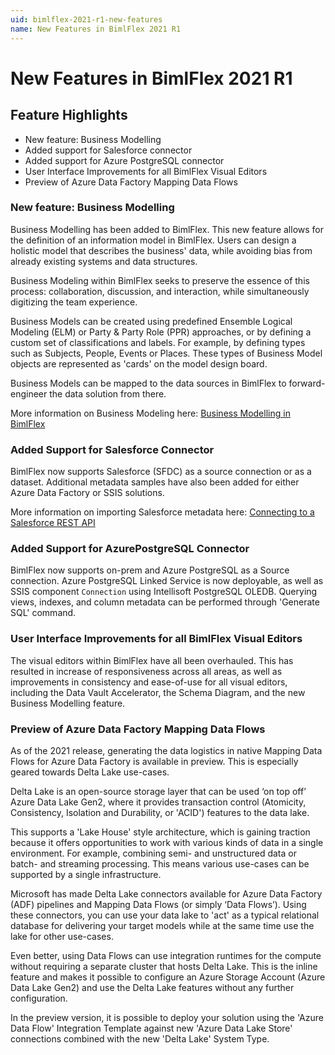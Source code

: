 ```yaml
---
uid: bimlflex-2021-r1-new-features
name: New Features in BimlFlex 2021 R1
---
```

# New Features in BimlFlex 2021 R1

## Feature Highlights

* New feature: Business Modelling
* Added support for Salesforce connector
* Added support for Azure PostgreSQL connector
* User Interface Improvements for all BimlFlex Visual Editors
* Preview of Azure Data Factory Mapping Data Flows

### New feature: Business Modelling

Business Modelling has been added to BimlFlex.
This new feature allows for the definition of an information model in BimlFlex.
Users can design a holistic model that describes the business' data, while avoiding bias from already existing systems and data structures.

Business Modeling within BimlFlex seeks to preserve the essence of this process: collaboration, discussion, and interaction, while simultaneously digitizing the team experience.

Business Models can be created using predefined Ensemble Logical Modeling (ELM) or Party & Party Role (PPR) approaches, or by defining a custom set of classifications and labels.
For example, by defining types such as Subjects, People, Events or Places.
These types of Business Model objects are represented as 'cards' on the model design board.

Business Models can be mapped to the data sources in BimlFlex to forward-engineer the data solution from there.

More information on Business Modeling here: [Business Modelling in BimlFlex](xref:business-modeling)

### Added Support for Salesforce Connector

BimlFlex now supports Salesforce (SFDC) as a source connection or as a dataset.
Additional metadata samples have also been added for either Azure Data Factory or SSIS solutions.

More information on importing Salesforce metadata here: [Connecting to a Salesforce REST API](xref:source-salesforce-rest-api)

### Added Support for AzurePostgreSQL Connector

BimlFlex now supports on-prem and Azure PostgreSQL as a Source connection.
Azure PostgreSQL Linked Service is now deployable, as well as SSIS component `Connection` using Intellisoft PostgreSQL OLEDB.
Querying views, indexes, and column metadata can be performed through 'Generate SQL' command.

### User Interface Improvements for all BimlFlex Visual Editors

The visual editors within BimlFlex have all been overhauled.
This has resulted in increase of responsiveness across all areas, as well as improvements in consistency and ease-of-use for all visual editors, including the Data Vault Accelerator, the Schema Diagram, and the new Business Modelling feature.

### Preview of Azure Data Factory Mapping Data Flows

As of the 2021 release, generating the data logistics in native Mapping Data Flows for Azure Data Factory is available in preview.
This is especially geared towards Delta Lake use-cases.

Delta Lake is an open-source storage layer that can be used ‘on top off’ Azure Data Lake Gen2, where it provides transaction control (Atomicity, Consistency, Isolation and Durability, or 'ACID') features to the data lake.

This supports a 'Lake House' style architecture, which is gaining traction because it offers opportunities to work with various kinds of data in a single environment.
For example, combining semi- and unstructured data or batch- and streaming processing.
This means various use-cases can be supported by a single infrastructure.

Microsoft has made Delta Lake connectors available for Azure Data Factory (ADF) pipelines and Mapping Data Flows (or simply ‘Data Flows’).
Using these connectors, you can use your data lake to 'act' as a typical relational database for delivering your target models while at the same time use the lake for other use-cases.

Even better, using Data Flows can use integration runtimes for the compute without requiring a separate cluster that hosts Delta Lake.
This is the inline feature and makes it possible to configure an Azure Storage Account (Azure Data Lake Gen2) and use the Delta Lake features without any further configuration.

In the preview version, it is possible to deploy your solution using the 'Azure Data Flow' Integration Template against new 'Azure Data Lake Store' connections combined with the new 'Delta Lake' System Type.
